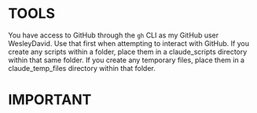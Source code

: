 
# TOOLS

You have access to GitHub through the `gh` CLI as my GitHub user WesleyDavid. Use that first when attempting to interact with GitHub.
If you create any scripts within a folder, place them in a claude_scripts directory within that same folder.
If you create any temporary files, place them in a claude_temp_files directory within that folder.

# IMPORTANT


